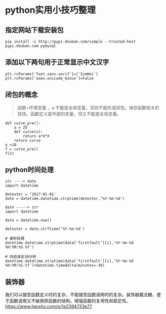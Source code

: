 # python实用小技巧整理
## 指定网站下载安装包
```
pip install -i http://pypi.douban.com/simple --trusted-host pypi.douban.com pymysql
```
## 添加以下两句用于正常显示中文汉字
```
plt.rcParams['font.sans-serif']=['SimHei']
plt.rcParams['axes.unicode_minus']=False
```
## 闭包的概念
> 函数+环境变量
，a 不能是全局变量，否则不能形成闭包。保存函数相关的现场。函数定义是外部的变量，但又不能是全局变量。
```
def curve_pre():
    a = 25
    def curve(x):
        return a*X*X
    return curve
a =10 
f = curve_pre()
f(2)
```

## python时间处理

```
str ----> date
import datetime

detester = ‘2017-01-01'
date = datetime.datetime.strptime(detester,’%Y-%m-%d')
```
```
date -----> str
import datetime

date = datetime.now()

detester = date.strftime(‘%Y-%m-%d')
```
```
# 毫秒处理
datetime.datetime.strptime(data['firstfault'][i],'%Y-%m-%d %H:%M:%S.%f')
```
```
# 向前减去30分钟
datetime.datetime.strptime(data['firstfault'][i],'%Y-%m-%d %H:%M:%S.%f')+datetime.timedelta(minutes=-30)
```
## 装饰器

我们可以接受函数定义时的复杂，不能接受函数调用时的复杂。装饰器魔法糖，便于函数调用又不破换原函数的结构，增强函数的复用性和稳定性。 https://www.jianshu.com/p/1e2394733e77
